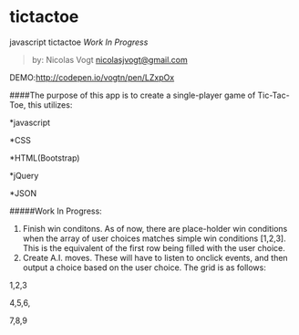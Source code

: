 # tictactoe
javascript tictactoe *Work In Progress*
  >by: Nicolas Vogt 
  >nicolasjvogt@gmail.com

DEMO:http://codepen.io/vogtn/pen/LZxpOx

####The purpose of this app is to create a single-player game of Tic-Tac-Toe,  this utilizes: 

   *javascript
   
   *CSS
   
   *HTML(Bootstrap)
   
   *jQuery
   
   *JSON

#####Work In Progress:
1. Finish win conditons. As of now, there are place-holder win conditions when the array of user choices matches simple win conditions [1,2,3].
This is the equivalent of the first row being filled with the user choice.  
2. Create A.I. moves. These will have to listen to onclick events, and then output a choice based on the user choice. 
The grid is as follows:

1,2,3

4,5,6,

7,8,9


  
